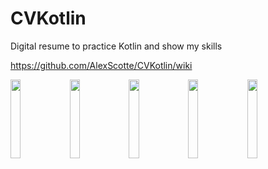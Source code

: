 # CVKotlin
Digital resume to practice Kotlin and show my skills

https://github.com/AlexScotte/CVKotlin/wiki

<img src="https://user-images.githubusercontent.com/53000621/92700161-c9641700-f34e-11ea-91e8-f510d42e378c.jpg" width="18%">  <img src="https://user-images.githubusercontent.com/53000621/92701453-4c39a180-f350-11ea-8f2e-1ddfa96d10a6.jpg" width="18%">  <img src="https://user-images.githubusercontent.com/53000621/92702089-15b05680-f351-11ea-9556-ae9f46a368ee.jpg" width="18%">  <img src="https://user-images.githubusercontent.com/53000621/92702980-1c8b9900-f352-11ea-9916-de30d506b6d4.jpg" width="18%">  <img src="https://user-images.githubusercontent.com/53000621/92704977-a425d780-f353-11ea-9cbb-c359e189e9b6.jpg" width="18%">
